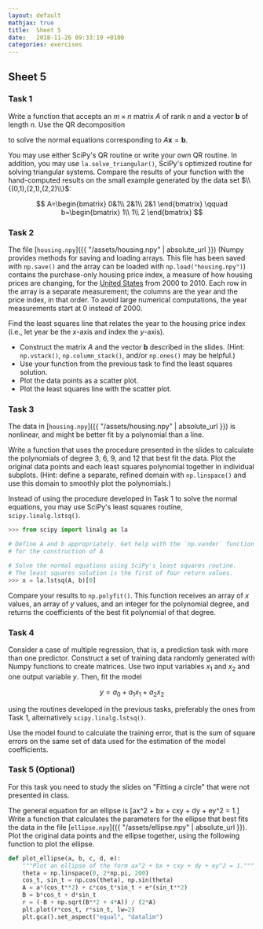 ```yaml
---
layout: default
mathjax: true
title:  Sheet 5
date:   2018-11-26 09:33:19 +0100
categories: exercises 
---
```


## Sheet 5





### Task 1

Write a function that accepts an $m \times n$ matrix $A$ of rank $n$ and
a vector $\mathbf{b}$ of length $n$.  Use the QR decomposition
<!--
\[
\begin{array}{cccc}
\nonumber
A^{\mathsf T} A\widehat{\mathbf{x}} &= A^{\mathsf T} \mathbf{b} \\ \nonumber
(Q R)^{\mathsf T} Q R  \widehat{\mathbf{x}}
&= (Q R)^{\mathsf T} \mathbf{b} \\ \nonumber
 R^{\mathsf T} Q^{\mathsf T} Q R  \widehat{\mathbf{x}}
&=  R^{\mathsf T} Q^{\mathsf T} \mathbf{b} \\ \nonumber
 R^{\mathsf T} R \widehat{\mathbf{x}}
&=  R^{\mathsf T} Q^{\mathsf T} \mathbf{b} \\
 R \widehat{\mathbf{x}}
&= Q^{\mathsf T} \mathbf{b}
\end{array}
\]
-->
to solve the normal equations corresponding to $A\mathbf{x} =
\mathbf{b}$.

You may use either SciPy's QR routine or write your own QR routine.
In addition, you may use `la.solve_triangular()`, SciPy's optimized
routine for solving triangular systems. Compare the results of your
function with the hand-computed results on the small example generated
by the data set $\\{(0,1),(2,1),(2,2)\\}$: 

$$ 
A=\begin{bmatrix}
0&1\\
2&1\\
2&1
\end{bmatrix}
\qquad b=\begin{bmatrix}
1\\
1\\
2
\end{bmatrix}
$$



### Task 2


The file [`housing.npy`]({{ "/assets/housing.npy" | absolute_url }})
(Numpy provides methods for saving and loading arrays. This file has
been saved with `np.save()` and the array can be loaded with
`np.load("housing.npy")`) contains the purchase-only housing price
index, a measure of how housing prices are changing, for the
[United States](http://www.fhfa.gov/DataTools/Downloads/Pages/House-Price-Index.aspx)
from 2000 to 2010. Each row in the array is a separate measurement; the
columns are the year and the price index, in that order.  To avoid large
numerical computations, the year measurements start at 0 instead of
2000.

Find the least squares line that relates the year to the housing price
index (i.e., let year be the $x$-axis and index the $y$-axis).


- Construct the matrix $A$ and the vector $\mathbf{b}$ described in the
    slides. (Hint: `np.vstack()`, `np.column_stack()`, and/or
    `np.ones()` may be helpful.)
- Use your function from the previous task to find the least squares solution.
- Plot the data points as a scatter plot.
- Plot the least squares line with the scatter plot.




### Task 3


The data in [`housing.npy`]({{ "/assets/housing.npy" | absolute_url }}) is nonlinear, and might be better fit by a
polynomial than a line.

Write a function that uses the procedure presented in the slides to
calculate the polynomials of degree $3$, $6$, $9$, and $12$ that best
fit the data.  Plot the original data points and each least squares
polynomial together in individual subplots. (Hint: define a separate,
refined domain with `np.linspace()` and use this domain to smoothly
plot the polynomials.)

Instead of using the procedure developed in Task 1 to solve the normal
equations, you may use SciPy's least squares routine,
`scipy.linalg.lstsq()`.

```Python
>>> from scipy import linalg as la

# Define A and b appropriately. Get help with the `np.vander` function
# for the construction of A

# Solve the normal equations using SciPy's least squares routine.
# The least squares solution is the first of four return values.
>>> x = la.lstsq(A, b)[0]
```

Compare your results to `np.polyfit()`.  This function receives an
array of $x$ values, an array of $y$ values, and an integer for the
polynomial degree, and returns the coefficients of the best fit
polynomial of that degree.

<!--
\begin{comment}
\begin{lstlisting}
# Generate some random data close to the line y = x^2 - 3x + 2.
>>> x = np.linspace(0, 10, 20)
>>> y = x**2 - 3*x + 2 + np.random.randn(20)

# Use np.polyfit() to calculate the best fit 2nd degree polynomial.
>>> coeffs = np.polyfit(x, y, 2)

>>> domain = np.linspace(0, 10, 200)
>>> plt.plot(x, y, 'k*')
>>> plt.plot(domain, np.polyval(coeffs, domain))
>>> plt.show()
\end{lstlisting}
-->



### Task 4

Consider a case of multiple regression, that is, a prediction task with
more than one predictor. Construct a set of training data randomly
generated with Numpy functions to create matrices. Use two input
variables $x_1$ and $x_2$ and one output variable $y$. Then, fit the
model

$$
y=a_0+a_1x_1+a_2x_2
$$

using the routines developed in the previous tasks, preferably the ones
from Task 1, alternatively `scipy.linalg.lstsq()`.

Use the model found to calculate the training error, that is the sum of
square errors on the same set of data used for the estimation of the
model coefficients. 



### Task 5 (Optional)

For this task you need to study the slides on "Fitting a circle" that
were not presented in class.

The general equation for an ellipse is
\[ax^2 + bx + cxy + dy + ey^2 = 1.\] Write a function that calculates
the parameters for the ellipse that best fits the data in the file
[`ellipse.npy`]({{ "/assets/ellipse.npy" | absolute_url }}).  Plot the
original data points and the ellipse together, using the following
function to plot the ellipse.

```Python
def plot_ellipse(a, b, c, d, e):
    """Plot an ellipse of the form ax^2 + bx + cxy + dy + ey^2 = 1."""
    theta = np.linspace(0, 2*np.pi, 200)
    cos_t, sin_t = np.cos(theta), np.sin(theta)
    A = a*(cos_t**2) + c*cos_t*sin_t + e*(sin_t**2)
    B = b*cos_t + d*sin_t
    r = (-B + np.sqrt(B**2 + 4*A)) / (2*A)
    plt.plot(r*cos_t, r*sin_t, lw=2)
    plt.gca().set_aspect("equal", "datalim")
```


